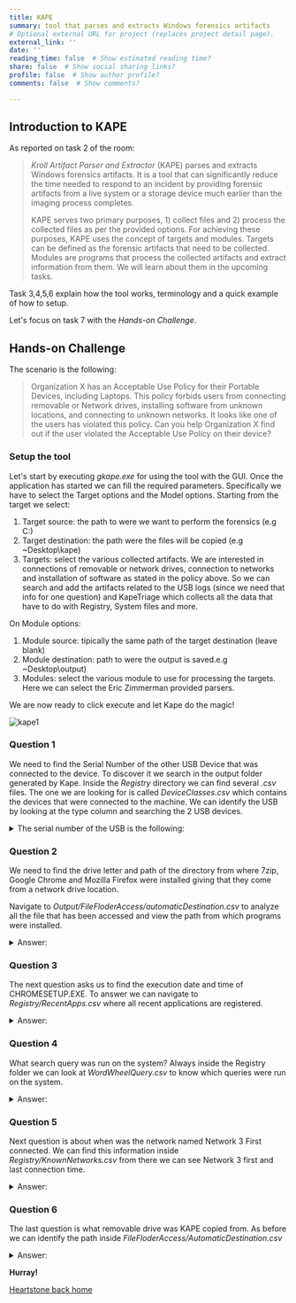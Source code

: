 ```yaml
---
title: KAPE
summary: tool that parses and extracts Windows forensics artifacts
# Optional external URL for project (replaces project detail page).
external_link: ''
date: ''
reading_time: false  # Show estimated reading time?
share: false  # Show social sharing links?
profile: false  # Show author profile?
comments: false  # Show comments?

---
```


## Introduction to KAPE

As reported on task 2 of the room:

> *Kroll Artifact Parser and Extractor* (KAPE) parses and extracts Windows forensics artifacts. It is a tool that can significantly reduce the time needed to respond to an incident by providing forensic artifacts from a live system or a storage device much earlier than the imaging process completes.
>
> KAPE serves two primary purposes, 1) collect files and 2) process the collected files as per the provided options. For achieving these purposes, KAPE uses the concept of targets and modules. Targets can be defined as the forensic artifacts that need to be collected. Modules are programs that process the collected artifacts and extract information from them. We will learn about them in the upcoming tasks.

Task 3,4,5,6 explain how the tool works, terminology and a quick example of how to setup.

Let's focus on task 7  with the *Hands-on Challenge*.

## Hands-on Challenge

The scenario is the following:
> Organization X has an Acceptable Use Policy for their Portable Devices, including Laptops. This policy forbids users from connecting removable or Network drives, installing software from unknown locations, and connecting to unknown networks. It looks like one of the users has violated this policy. Can you help Organization X find out if the user violated the Acceptable Use Policy on their device?

### Setup the tool

Let's start by executing *gkape.exe* for using the tool with the GUI. Once the application has started we can fill the required parameters. Specifically we have to select the Target options and the Model options.
Starting from the target we select:

1. Target source: the path to were we want to perform the forensics (e.g C:\)
2. Target destination: the path were the  files will be copied (e.g ~Desktop\kape)
3. Targets: select the various collected artifacts. We are interested in connections of removable or network drives, connection to networks and installation of software as stated in the policy above.
So we can search and add the artifacts related to the USB logs (since we need that info for one question) and KapeTriage which collects all the data that have to do with Registry, System files and more.

On Module options:

1. Module source: tipically the same path of the target destination (leave blank)
2. Module destination: path to were the output is saved.e.g ~Desktop\output)
3. Modules: select the various module to use for processing the targets. Here we can select the Eric Zimmerman provided parsers.

We are now ready to click execute and let Kape do the magic!

![kape1](https://user-images.githubusercontent.com/70201797/178516428-3a543e39-ea6f-4f0a-bccb-d1b93078e584.png)

### Question 1

We need to find the Serial Number of the other USB Device that was connected to the device. To discover it we search in the output folder generated by Kape. Inside the *Registry* directory we can find several *.csv* files. The one we are looking for is called *DeviceClasses.csv* which contains the devices that were connected to the machine. We can identify the USB by looking at the type column and searching the 2 USB devices.
<details>
  <summary>The serial number of the USB is the following:</summary>
  <p>
 1C6F654E59A3B0C179D366AE
  </p>
</details>

### Question 2

We need to find  the drive letter and path of the directory from where 7zip, Google Chrome and Mozilla Firefox  were installed giving that they come from a network drive location.

Navigate to
*Output/FileFloderAccess/automaticDestination.csv*
to analyze all the file that has been accessed and view the path from which programs were installed.

<details>
  <summary>Answer:</summary>
  <p>
 Z:\Setups
  </p>
</details>

### Question 3

The next question asks us to find the execution date and time of CHROMESETUP.EXE. To answer we can navigate to *Registry/RecentApps.csv* where all recent applications are registered.

<details>
  <summary>Answer:</summary>
  <p>
 11/25/2021 03:33
  </p>
</details>

### Question 4

What search query was run on the system?
Always inside the Registry folder we can look at *WordWheelQuery.csv* to know which queries were run on the system.
<details>
  <summary>Answer:</summary>
  <p>
 RunWallpaperSetup.cmd
  </p>
</details>

### Question 5

Next question is about when was the network named Network 3 First connected. We can find this information inside *Registry/KnownNetworks.csv*
from there we can see Network 3 first and last connection time.
<details>
  <summary>Answer:</summary>
  <p>
 11/30/2021 15:44
  </p>
</details>

### Question 6

The last question is what removable drive was KAPE copied from. As before we can identify the path inside
*FileFloderAccess/AutomaticDestination.csv*

<details>
  <summary>Answer:</summary>
  <p>
 E:
  </p>
</details>

**Hurray!**

<a href="https://matteogreek.github.io/" target="_self">Heartstone back home</a>
